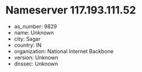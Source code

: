 # Nameserver 117.193.111.52

* as_number: 9829
* name: Unknown
* city: Sagar
* country: IN
* organization: National Internet Backbone
* version: Unknown
* dnssec: Unknown
